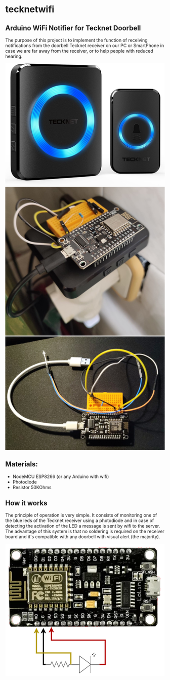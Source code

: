 # tecknetwifi
## Arduino WiFi Notifier for Tecknet Doorbell

The purpose of this project is to implement the function of receiving notifications from the doorbell Tecknet receiver on our PC or SmartPhone in case we are far away from the receiver, or to help people with reduced hearing.

![Alt text](images/tecknet.jpg?raw=true)
![Alt text](images/tecknet1.jpg?raw=true)
![Alt text](images/tecknet2.jpg?raw=true)

## Materials:
- NodeMCU ESP8266 (or any Arduino with wifi)
- Photodiode
- Resistor 50KOhms

## How it works
The principle of operation is very simple. It consists of monitoring one of the blue leds of the Tecknet receiver using a photodiode and in case of detecting the activation of the LED a message is sent by wifi to the server. The advantage of this system is that no soldering is required on the receiver board and it's compatible with any doorbell with visual alert (the majority).

![Alt text](images/circuito.png?raw=true)
